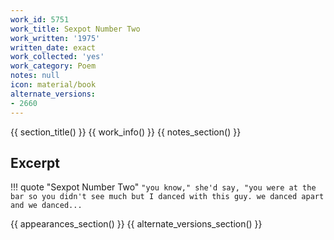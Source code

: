 ```yaml
---
work_id: 5751
work_title: Sexpot Number Two
work_written: '1975'
written_date: exact
work_collected: 'yes'
work_category: Poem
notes: null
icon: material/book
alternate_versions:
- 2660
---
```


{{ section_title() }}
{{ work_info() }}
{{ notes_section() }}
## Excerpt
!!! quote "Sexpot Number Two"
    ```
    "you know," she'd say, "you were at
    the bar so you didn't see much
    but I danced with this guy.
    we danced apart and we danced...
    ```

{{ appearances_section() }}
{{ alternate_versions_section() }}